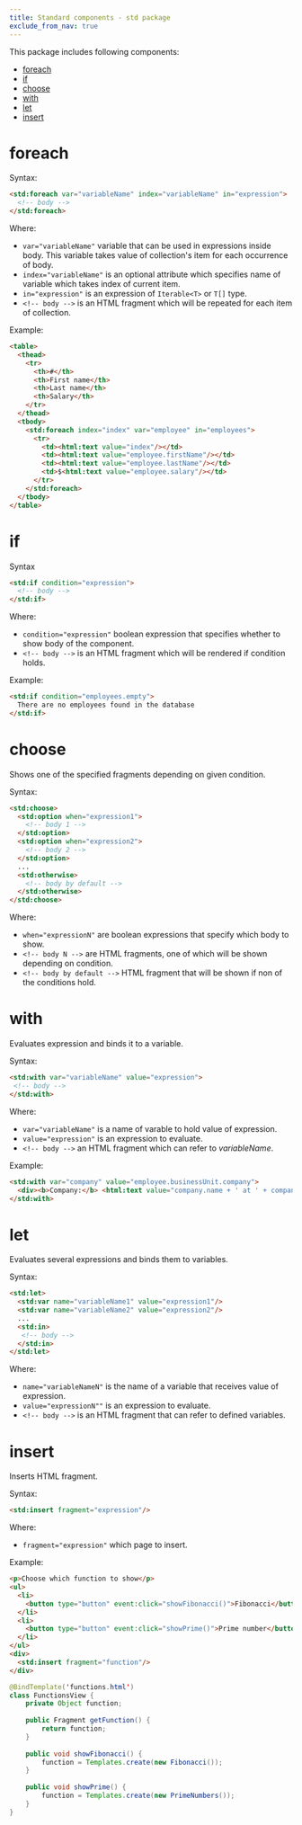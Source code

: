 ```yaml
---
title: Standard components - std package
exclude_from_nav: true
---
```



This package includes following components:

* [foreach](#foreach)
* [if](#if)
* [choose](#choose)
* [with](#with)
* [let](#let)
* [insert](#insert)


# foreach

Syntax:

```html
<std:foreach var="variableName" index="variableName" in="expression">
  <!-- body -->
</std:foreach>
```

Where:

* `var="variableName"` variable that can be used in expressions inside body. 
  This variable takes value of collection's item for each occurrence of body.
* `index="variableName"` is an optional attribute which specifies name of variable
  which takes index of current item.
* `in="expression"` is an expression of `Iterable<T>` or `T[]` type. 
* `<!-- body -->` is an HTML fragment which will be repeated for each item of collection.
  
Example:

```html
<table>
  <thead>
    <tr>
      <th>#</th>
      <th>First name</th>
      <th>Last name</th>
      <th>Salary</th>
    </tr>
  </thead>
  <tbody>
    <std:foreach index="index" var="employee" in="employees">
      <tr>
        <td><html:text value="index"/></td>
        <td><html:text value="employee.firstName"/></td>
        <td><html:text value="employee.lastName"/></td>
        <td>$<html:text value="employee.salary"/></td>
      </tr>
    </std:foreach>
  </tbody>
</table>
```


# if

Syntax

```html
<std:if condition="expression">
  <!-- body -->
</std:if>
```

Where:

* `condition="expression"` boolean expression that specifies whether to show body of the component.
* `<!-- body -->` is an HTML fragment which will be rendered if condition holds.

Example:

```html
<std:if condition="employees.empty">
  There are no employees found in the database
</std:if>
```


# choose

Shows one of the specified fragments depending on given condition.

Syntax:

```html
<std:choose>
  <std:option when="expression1">
    <!-- body 1 -->
  </std:option>
  <std:option when="expression2">
    <!-- body 2 -->
  </std:option>
  ...
  <std:otherwise>
    <!-- body by default -->
  </std:otherwise>
</std:choose>
```

Where:

* `when="expressionN"` are boolean expressions that specify which body to show.
* `<!-- body N -->` are HTML fragments, one of which will be shown depending on condition.
* `<!-- body by default -->` HTML fragment that will be shown if non of the conditions hold.


# with

Evaluates expression and binds it to a variable.

Syntax:

```html
<std:with var="variableName" value="expression">
 <!-- body -->
</std:with>
```

Where:

* `var="variableName"` is a name of varable to hold value of expression.
* `value="expression"` is an expression to evaluate.
* `<!-- body -->` an HTML fragment which can refer to *variableName*.

Example:

```html
<std:with var="company" value="employee.businessUnit.company">
  <div><b>Company:</b> <html:text value="company.name + ' at ' + company.country.name"/></div>
</std:with>
```


# let

Evaluates several expressions and binds them to variables.

Syntax:

```html
<std:let>
  <std:var name="variableName1" value="expression1"/>
  <std:var name="variableName2" value="expression2"/>
  ...
  <std:in>
   <!-- body -->
  </std:in>
</std:let>
```

Where:

* `name="variableNameN"` is the name of a variable that receives value of expression.
* `value="expressionN""` is an expression to evaluate.
* `<!-- body -->` is an HTML fragment that can refer to defined variables.


# insert

Inserts HTML fragment.

Syntax:

```html
<std:insert fragment="expression"/>
```

Where:

* `fragment="expression"` which page to insert.

Example:

```html
<p>Choose which function to show</p>
<ul>
  <li>
    <button type="button" event:click="showFibonacci()">Fibonacci</button>
  </li>
  <li>
    <button type="button" event:click="showPrime()">Prime number</button>
  </li>
</ul>
<div>
  <std:insert fragment="function"/>
</div>
```

```java
@BindTemplate('functions.html')
class FunctionsView {
    private Object function;
    
    public Fragment getFunction() {
        return function;
    }
    
    public void showFibonacci() {
        function = Templates.create(new Fibonacci());
    }
    
    public void showPrime() {
        function = Templates.create(new PrimeNumbers());
    }
}
```

